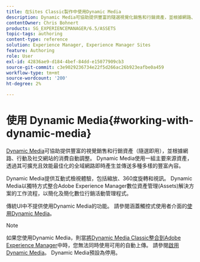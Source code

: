 ```yaml
---
title: 在Sites Classic製作中使用Dynamic Media
description: Dynamic Media可協助提供豐富的隨選視覺化銷售和行銷資產，並根據網路、行動和社交網站上的消費自動調整。 Dynamic Media使用一組主要來源資產，透過其可擴充且效能最佳化的全域網路即時產生並傳送多種多樣的豐富內容。
contentOwner: Chris Bohnert
products: SG_EXPERIENCEMANAGER/6.5/ASSETS
topic-tags: authoring
content-type: reference
solution: Experience Manager, Experience Manager Sites
feature: Authoring
role: User
exl-id: 42836ae9-d184-4bef-84dd-e15077909cb3
source-git-commit: c3e9029236734e22f5d266ac26b923eafbe0a459
workflow-type: tm+mt
source-wordcount: '200'
ht-degree: 2%

---
```


# 使用 Dynamic Media{#working-with-dynamic-media}

[Dynamic Media](https://business.adobe.com/tw/products/experience-manager/assets/dynamic-media.html)可協助提供豐富的視覺銷售和行銷資產（隨選即用），並根據網路、行動及社交網站的消費自動調整。 Dynamic Media使用一組主要來源資產，透過其可擴充且效能最佳化的全域網路即時產生並傳送多種多樣的豐富內容。

Dynamic Media提供互動式檢視體驗，包括縮放、360度旋轉和視訊。 Dynamic Media以獨特方式整合Adobe Experience Manager數位資產管理(Assets)解決方案的工作流程，以簡化及簡化數位行銷活動管理程式。

傳統UI中不提供使用Dynamic Media的功能。 請參閱涵蓋觸控式使用者介面的[使用Dynamic Media](/help/assets/dynamic-media.md)。

>[!NOTE]
>
>如果您使用Dynamic Media，則當[將Dynamic Media Classic整合到Adobe Experience Manager](/help/sites-administering/scene7.md)中時，您無法同時使用可用的自動上傳。 請參閱[啟用Dynamic Media](/help/assets/config-dynamic.md#enabling-dynamic-media)。 Dynamic Media預設為停用。
